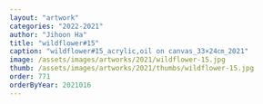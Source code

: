 ```yaml
---
layout: "artwork"
categories: "2022-2021"
author: "Jihoon Ha"
title: "wildflower#15"
caption: "wildflower#15_acrylic,oil on canvas_33×24㎝_2021"
image: /assets/images/artworks/2021/wildflower-15.jpg
thumb: /assets/images/artworks/2021/thumbs/wildflower-15.jpg
order: 771
orderByYear: 2021016
---
```


